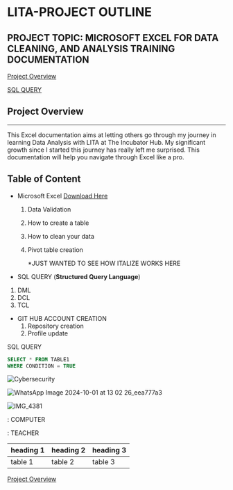 # LITA-PROJECT OUTLINE

## PROJECT TOPIC: MICROSOFT EXCEL FOR DATA CLEANING, AND ANALYSIS TRAINING DOCUMENTATION


[Project Overview](#project-overview)


[SQL QUERY](#SQL-QUERY)

## Project Overview
---
 This Excel documentation aims at letting others go through my journey in learning Data Analysis with LITA at The Incubator Hub. My significant growth since I started this journey has really left me surprised. This documentation will help you navigate through Excel like a pro.

## Table of Content
- Microsoft Excel [Download Here](https://www.microsoft.com)
  1. Data Validation
  2. How to create a table
  3. How to clean your data
  4. Pivot table creation

     *JUST WANTED TO SEE HOW ITALIZE WORKS HERE

- SQL QUERY (**Structured Query Language**)
 1. DML
 2. DCL
 3. TCL

- GIT HUB ACCOUNT CREATION
   1. Repository creation
   2. Profile update

SQL QUERY

 ```SQL
SELECT * FROM TABLE1
WHERE CONDITION = TRUE
```
![Cybersecurity](https://github.com/user-attachments/assets/dfa76d13-8d5b-4fdb-9a93-e367be6a6885)

![WhatsApp Image 2024-10-01 at 13 02 26_eea777a3](https://github.com/user-attachments/assets/97fcb8eb-9568-4e02-b883-9f6e177b6a7f)

![IMG_4381](https://github.com/user-attachments/assets/bb16964a-ffe4-4d0f-b326-0aee64382afd)

: COMPUTER

: TEACHER

|heading 1| heading 2| heading 3|
|---------|---------|----------|
|table 1| table 2| table 3

[Project Overview](#project-overview)
